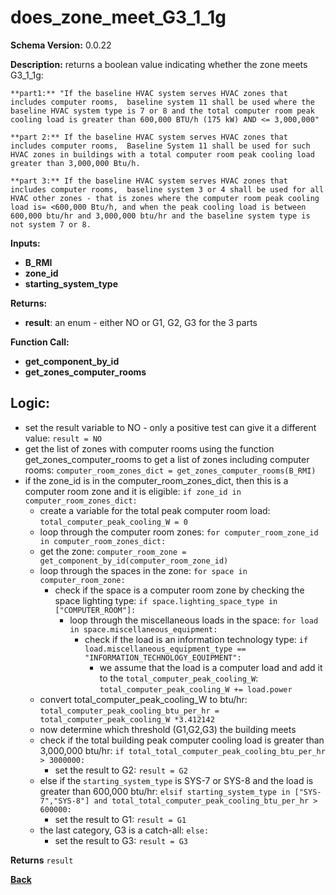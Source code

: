# does_zone_meet_G3_1_1g
**Schema Version:** 0.0.22  

**Description:** returns a boolean value indicating whether the zone meets G3_1_1g:

    **part1:** "If the baseline HVAC system serves HVAC zones that includes computer rooms,  baseline system 11 shall be used where the baseline HVAC system type is 7 or 8 and the total computer room peak cooling load is greater than 600,000 BTU/h (175 kW) AND <= 3,000,000"

    **part 2:** If the baseline HVAC system serves HVAC zones that includes computer rooms,  Baseline System 11 shall be used for such HVAC zones in buildings with a total computer room peak cooling load greater than 3,000,000 Btu/h.

    **part 3:** If the baseline HVAC system serves HVAC zones that includes computer rooms,  baseline system 3 or 4 shall be used for all HVAC other zones - that is zones where the computer room peak cooling load is= <600,000 Btu/h, and when the peak cooling load is between 600,000 btu/hr and 3,000,000 btu/hr and the baseline system type is not system 7 or 8.

**Inputs:** 
- **B_RMI**
- **zone_id**
- **starting_system_type**

**Returns:**  
- **result**: an enum - either NO or G1, G2, G3 for the 3 parts

**Function Call:**
- **get_component_by_id**
- **get_zones_computer_rooms**

## Logic:
- set the result variable to NO - only a positive test can give it a different value: `result = NO`
- get the list of zones with computer rooms using the function get_zones_computer_rooms to get a list of zones including computer rooms: `computer_room_zones_dict = get_zones_computer_rooms(B_RMI)`
- if the zone_id is in the computer_room_zones_dict, then this is a computer room zone and it is eligible: `if zone_id in computer_room_zones_dict:`
    - create a variable for the total peak computer room load: `total_computer_peak_cooling_W = 0`
    - loop through the computer room zones: `for computer_room_zone_id in computer_room_zones_dict:`
    - get the zone: `computer_room_zone = get_component_by_id(computer_room_zone_id)`
    - loop through the spaces in the zone: `for space in computer_room_zone:`
        - check if the space is a computer room zone by checking the space lighting type: `if space.lighting_space_type in ["COMPUTER_ROOM"]:`
            - loop through the miscellaneous loads in the space: `for load in space.miscellaneous_equipment:`
                - check if the load is an information technology type: `if load.miscellaneous_equipment_type == "INFORMATION_TECHNOLOGY_EQUIPMENT":`
                    - we assume that the load is a computer load and add it to the `total_computer_peak_cooling_W`: `total_computer_peak_cooling_W += load.power`
    - convert total_computer_peak_cooling_W to btu/hr: `total_computer_peak_cooling_btu_per_hr = total_computer_peak_cooling_W *3.412142`
    - now determine which threshold (G1,G2,G3) the building meets
    - check if the total building peak computer cooling load is greater than 3,000,000 btu/hr: `if total_total_computer_peak_cooling_btu_per_hr > 3000000:`
        - set the result to G2: `result = G2`
    - else if the `starting_system_type` is SYS-7 or SYS-8 and the load is greater than 600,000 btu/hr: `elsif starting_system_type in ["SYS-7","SYS-8"] and total_total_computer_peak_cooling_btu_per_hr > 600000:`
        - set the result to G1: `result = G1`
    - the last category, G3 is a catch-all: `else:`
        - set the result to G3: `result = G3`

**Returns** `result`


**[Back](../_toc.md)**
